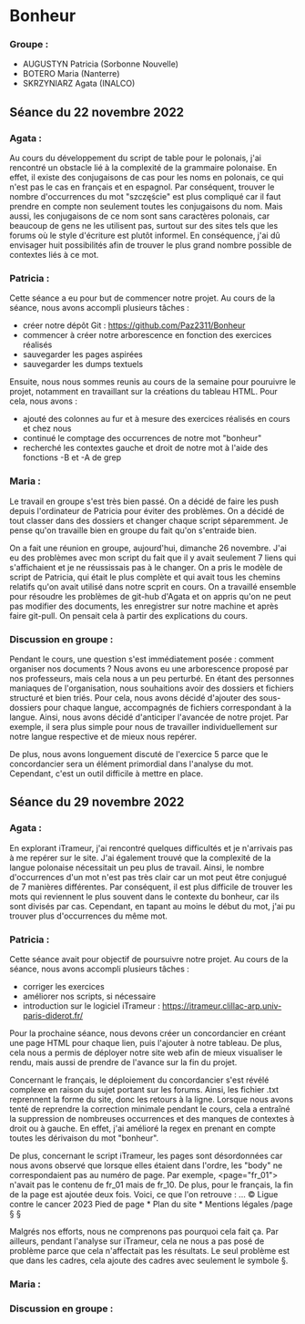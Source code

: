 # Bonheur

### Groupe :

- AUGUSTYN Patricia (Sorbonne Nouvelle)
- BOTERO Maria (Nanterre)
- SKRZYNIARZ Agata (INALCO)

## Séance du 22 novembre 2022

### Agata :
Au cours du développement du script de table pour le polonais, j'ai rencontré un obstacle lié à la complexité de la grammaire polonaise. En effet, il existe des conjugaisons de cas pour les noms en polonais, ce qui n'est pas le cas en français et en espagnol. Par conséquent, trouver le nombre d'occurrences du mot "szczęście" est plus compliqué car il faut prendre en compte non seulement toutes les conjugaisons du nom. Mais aussi, les conjugaisons de ce nom sont sans caractères polonais, car beaucoup de gens ne les utilisent pas, surtout sur des sites tels que les forums où le style d'écriture est plutôt informel. En conséquence, j'ai dû envisager huit possibilités afin de trouver le plus grand nombre possible de contextes liés à ce mot.

### Patricia :
Cette séance a eu pour but de commencer notre projet. Au cours de la séance, nous avons accompli plusieurs tâches :
- créer notre dépôt Git : https://github.com/Paz2311/Bonheur
- commencer à créer notre arborescence en fonction des exercices réalisés
- sauvegarder les pages aspirées
- sauvegarder les dumps textuels

Ensuite, nous nous sommes reunis au cours de la semaine pour pouruivre le projet, notamment en travaillant sur la créations du tableau HTML. Pour cela, nous avons :
- ajouté des colonnes au fur et à mesure des exercices réalisés en cours et chez nous
- continué le comptage des occurrences de notre mot "bonheur"
- recherché les contextes gauche et droit de notre mot à l'aide des fonctions -B et -A de grep

### Maria :
Le travail en groupe s'est très bien passé. On a décidé de faire les push depuis l'ordinateur de Patricia pour éviter des problèmes. On a décidé de tout classer dans des dossiers et changer chaque script séparemment. Je pense qu'on travaille bien en groupe du fait qu'on s'entraide bien.

On a fait une réunion en groupe, aujourd'hui, dimanche 26 novembre. J'ai eu des problèmes avec mon script du fait que il y avait seulement 7 liens qui s'affichaient et je ne réussissais pas à le changer. On a pris le modèle de script de Patricia, qui était le plus complète et qui avait tous les chemins relatifs qu'on avait utilisé dans notre scprit en cours. On a travaillé ensemble pour résoudre les problèmes de git-hub d'Agata et on appris qu'on ne peut pas modifier des documents, les enregistrer sur notre machine et après faire git-pull. On pensait cela à partir des explications du cours.

### Discussion en groupe :

Pendant le cours, une question s'est immédiatement posée : comment organiser nos documents ? Nous avons eu une arborescence proposé par nos professeurs, mais cela nous a un peu perturbé. En étant des personnes maniaques de l'organisation, nous souhaitions avoir des dossiers et fichiers structuré et bien triés.
Pour cela, nous avons décidé d'ajouter des sous-dossiers pour chaque langue, accompagnés de fichiers correspondant à la langue. Ainsi, nous avons décidé d'anticiper l'avancée de notre projet. Par exemple, il sera plus simple pour nous de travailler individuellement sur notre langue respective et de mieux nous repérer.

De plus, nous avons longuement discuté de l'exercice 5 parce que le concordancier sera un élément primordial dans l'analyse du mot. Cependant, c'est un outil difficile à mettre en place.

## Séance du 29 novembre 2022

### Agata :

En explorant iTrameur, j'ai rencontré quelques difficultés et je n'arrivais pas à me repérer sur le site. J'ai également trouvé que la complexité de la langue polonaise nécessitait un peu plus de travail. Ainsi, le nombre d'occurrences d'un mot n'est pas très clair car un mot peut être conjugué de 7 manières différentes. Par conséquent, il est plus difficile de trouver les mots qui reviennent le plus souvent dans le contexte du bonheur, car ils sont divisés par cas. Cependant, en tapant au moins le début du mot, j'ai pu trouver plus d'occurrences du même mot.

### Patricia :
Cette séance avait pour objectif de poursuivre notre projet. Au cours de la séance, nous avons accompli plusieurs tâches :
- corriger les exercices
- améliorer nos scripts, si nécessaire
- introduction sur le logiciel iTrameur : https://itrameur.clillac-arp.univ-paris-diderot.fr/

Pour la prochaine séance, nous devons créer un concordancier en créant une page HTML pour chaque lien, puis l'ajouter à notre tableau. De plus, cela nous a permis de déployer notre site web afin de mieux visualiser le rendu, mais aussi de prendre de l'avance sur la fin du projet.

Concernant le français, le déploiement du concordancier s'est révélé complexe en raison du sujet portant sur les forums. Ainsi, les fichier .txt reprennent la forme du site, donc les retours à la ligne. Lorsque nous avons tenté de reprendre la correction minimale pendant le cours, cela  a entraîné la suppression de nombreuses occurrences et des manques de contextes à droit ou à gauche. En effet, j'ai amélioré la regex en prenant en compte toutes les dérivaison du mot "bonheur".

De plus, concernant le script iTrameur, les pages sont désordonnées car nous avons observé que lorsque elles étaient dans l'ordre, les "body" ne correspondaient pas au numéro de page. Par exemple, <page="fr_01"> n'avait pas le contenu de fr_01 mais de fr_10.
De plus, pour le français, la fin de la page est ajoutée deux fois. Voici, ce que l'on retrouve :
...
© Ligue contre le cancer 2023
   Pied de page
     * Plan du site
     * Mentions légales
/page §</text>
</page> §

Malgrés nos efforts, nous ne comprenons pas pourquoi cela fait ça. Par ailleurs, pendant l'analyse sur iTrameur, cela ne nous a pas posé de problème parce que cela n'affectait  pas les résultats. Le seul problème est que dans les cadres, cela ajoute des cadres avec seulement le symbole §.

### Maria :

### Discussion en groupe :
